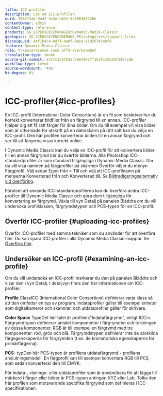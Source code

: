 ```yaml
---
title: ICC-profiler
description: Läs om ICC-profiler.
uuid: 708ff2ad-9a47-4e3e-b643-5b19648f726b
contentOwner: admin
content-type: reference
products: SG_EXPERIENCEMANAGER/Dynamic-Media-Classic
geptopics: SG_SCENESEVENONDEMAND_PK/categories/support_files
discoiquuid: 44f1b4c4-6d7f-4e0f-84ce-11d26745e0f0
feature: Dynamic Media Classic
role: Yrkesverksamma inom affärsverksamhet
translation-type: tm+mt
source-git-commit: e727c1b5fb43c7def842ff1bafcc8b3ef3437cde
workflow-type: tm+mt
source-wordcount: '446'
ht-degree: 0%

---
```



# ICC-profiler{#icc-profiles}

En ICC-profil (International Color Consortium) är en fil som beskriver hur du korrekt konverterar bildfiler från en färgrymd till en annan. ICC-profiler hjälper dig att få rätt färger för dina bilder. Om du till exempel vill visa bilder som är utformade för utskrift på en datorskärm på rätt sätt kan du välja en ICC-profil. Den här profilen konverterar bilden till en annan färgrymd och ser till att färgerna visas korrekt online.

I Dynamic Media Classic kan du välja en ICC-profil för att konvertera bilder till en annan färgrymd när du överför bilderna. Alla Photoshop ICC-standardprofiler är som standard tillgängliga i Dynamic Media Classic. Om du vill visa namnen på färgprofiler på skärmen Överför väljer du menyn Färgprofil. Välj sedan Egen från > Till och välj ett ICC-profilnamn på menyerna Konverterad från och Konverterad till. Se [Bildredigeringsalternativ vid överföring](image-editing-options-upload.md#image-editing-options-at-upload).

Förutom att använda ICC-standardprofilerna kan du överföra andra ICC-profiler till Dynamic Media Classic och göra dem tillgängliga för konvertering av färgrymd. Växla till vyn Detalj på panelen Bläddra om du vill undersöka profilklassen, färgrymdstypen och PCS-typen för en ICC-profil.

## Överför ICC-profiler {#uploading-icc-profiles}

Överför ICC-profiler med samma tekniker som du använder för att överföra filer. Du kan spara ICC-profiler i alla Dynamic Media Classic-mappar. Se [Överföra filer](uploading-files.md#uploading_your_files).

## Undersöker en ICC-profil {#examining-an-icc-profile}

Om du vill undersöka en ICC-profil markerar du den på panelen Bläddra och visar den i vyn Detalj. I detaljvyn finns den här informationen om ICC-profiler:

**Profile** ClassICC (International Color Consortium) definierar varje klass så att den omfattar en typ av program. Indataprofiler gäller till exempel enheter som digitalkameror och skannrar, och utdataprofiler gäller för skrivare.

**Color Space** TypeDet här talet är profilens&quot;indatafärgrymd&quot;, enligt ICC:n. Färgrymdtypen definierar antalet komponenter i färgrymden och tolkningen av dessa komponenter. RGB är till exempel en färgrymd med tre komponenter: röd, grön och blå. Färgrymdstypen definierar inte de särskilda färgegenskaperna för färgrymden (t.ex. de kromatoriska egenskaperna för primärfärgerna).

**PCS-** typDen här PCS-typen är profilens utdatafärgrymd - profilens anslutningsmodell. En färgprofil kan till exempel konvertera RGB till PCS, som sedan konverterar den till CMYK.

För indata-, visnings- eller utdataprofiler som är användbara för att lägga till märkord i färger eller bilder är PCS-typen antingen XYZ eller Lab. Tolka den här profilen som motsvarande specifika färgrymd som definieras i ICC-specifikationen.
